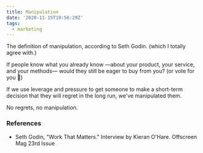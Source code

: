 ```yaml
---
title: Manipulation
date: '2020-11-15T19:56:29Z'
tags:
  - marketing
---
```


The definition of manipulation, according to Seth Godin. (which I totally agree with.)

If people know what you already know &mdash;about your product, your service, and your methods&mdash; would they still be eager to buy from you? (or vote for you 🙂)

If we use leverage and pressure to get someone to make a short-term decision that they will regret in the long run, we've manipulated them.

No regrets, no manipulation.

### References
- Seth Godin, "Work That Matters." Interview by Kieran O'Hare. Offscreen Mag 23rd Issue
